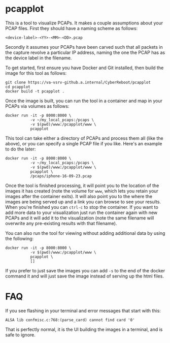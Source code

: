 # pcapplot

This is a tool to visualize PCAPs.  It makes a couple assumptions about your
PCAP files.  First they should have a naming scheme as follows:

```
<device-label>-<YY>-<MM>-<DD>.pcap
```

Secondly it assumes your PCAPs have been carved such that all packets in the
capture revolve a particular IP address, naming the one the PCAP has as the
device label in the filename.

To get started, first ensure you have Docker and Git installed, then build the
image for this tool as follows:

```
git clone https://va-vsrv-github.a.internal/CyberReboot/pcapplot
cd pcapplot
docker build -t pcapplot .
```

Once the image is built, you can run the tool in a container and map in your
PCAPs via volumes as follows:

```
docker run -it -p 8000:8000 \
           -v ~/my_local_pcaps:/pcaps \
           -v $(pwd)/www:/pcapplot/www \
           pcapplot
```

This tool can take either a directory of PCAPs and process them all (like the
above), or you can specify a single PCAP file if you like. Here's an example to
do the later:

```
docker run -it -p 8000:8000 \
           -v ~/my_local_pcaps:/pcaps \
           -v $(pwd)/www:/pcapplot/www \
           pcapplot \
           /pcaps/iphone-16-09-23.pcap
```

Once the tool is finished processing, it will point you to the location of the
images it has created (note the volume for `www`, which lets you retain your
images after the container exits).  It will also point you to the where the
images are being served up and a link you can browse to see your results.  When
you're finished you can `ctrl-c` to stop the container.  If you want to add
more data to your visualization just run the container again with new PCAPs and
it will add it to the visualization (note the same filename will overwrite any
pre-existing results with that filename).

You can also run the tool for viewing without adding additional data by using
the following:

```
docker run -it -p 8000:8000 \
           -v $(pwd)/www:/pcapplot/www \
           pcapplot \
           []
```

If you prefer to just save the images you can add `-s` to the end of the docker
command it and will just save the image instead of serving up the html files.

# FAQ

If you see flashing in your terminal and error messages that start with this:

```
ALSA lib confmisc.c:768:(parse_card) cannot find card '0'
```

That is perfectly normal, it is the UI building the images in a terminal, and
is safe to ignore.
